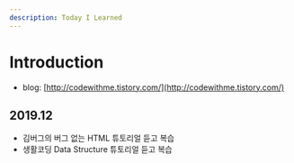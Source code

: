 ```yaml
---
description: Today I Learned
---
```


# Introduction

* blog: [http://codewithme.tistory.com/](http://codewithme.tistory.com/)

## 2019.12

* 김버그의 버그 없는 HTML 튜토리얼 듣고 복습
* 생활코딩 Data Structure 튜토리얼 듣고 복습



